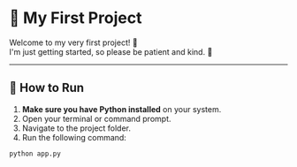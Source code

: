 # 🌟 My First Project

Welcome to my very first project! 🎉  
I'm just getting started, so please be patient and kind. 🙏

---

## 🚀 How to Run

1. **Make sure you have Python installed** on your system.
2. Open your terminal or command prompt.
3. Navigate to the project folder.
4. Run the following command:

```bash
python app.py
